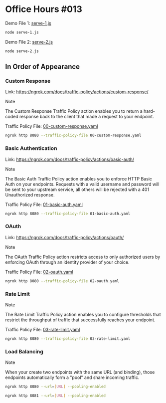 # Office Hours #013

Demo File 1: [serve-1.js](serve-1.js)
```bash
node serve-1.js
```
Demo File 2: [serve-2.js](serve-2.js)
```bash
node serve-2.js
```

## In Order of Appearance

### Custom Response

Link: https://ngrok.com/docs/traffic-policy/actions/custom-response/

> [!NOTE]  
> The Custom Response Traffic Policy action enables you to return a hard-coded response back to the client that made a request to your endpoint.

Traffic Policy File: [00-custom-response.yaml](00-custom-response.yaml)
```bash
ngrok http 8080 --traffic-policy-file 00-custom-response.yaml
```

### Basic Authentication

Link: https://ngrok.com/docs/traffic-policy/actions/basic-auth/

> [!NOTE]  
> The Basic Auth Traffic Policy action enables you to enforce HTTP Basic Auth on your endpoints. Requests with a valid username and password will be sent to your upstream service, all others will be rejected with a 401 Unauthorized response.

Traffic Policy File: [01-basic-auth.yaml](01-basic-auth.yaml)
```bash
ngrok http 8080 --traffic-policy-file 01-basic-auth.yaml
```

### OAuth

Link: https://ngrok.com/docs/traffic-policy/actions/oauth/

> [!NOTE]  
> The OAuth Traffic Policy action restricts access to only authorized users by enforcing OAuth through an identity provider of your choice.

Traffic Policy File: [02-oauth.yaml](02-oauth.yaml)
```bash
ngrok http 8080 --traffic-policy-file 02-oauth.yaml
```

### Rate Limit

> [!NOTE]  
> The Rate Limit Traffic Policy action enables you to configure thresholds that restrict the throughput of traffic that successfully reaches your endpoint.

Traffic Policy File: [03-rate-limit.yaml](03-rate-limit.yaml)
```bash
ngrok http 8080 --traffic-policy-file 03-rate-limit.yaml
```

### Load Balancing

> [!NOTE]  
> When your create two endpoints with the same URL (and binding), those endpoints automatically form a "pool" and share incoming traffic.

```bash
ngrok http 8080 --url=[URL] --pooling-enabled
```

```bash
ngrok http 8081 --url=[URL] --pooling-enabled
```